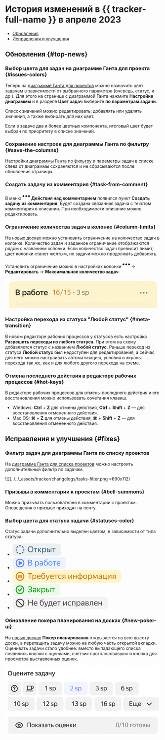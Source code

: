 # История изменений в {{ tracker-full-name }} в апреле 2023

* [Обновления](#top-news)
* [Исправления и улучшения](#fixes)

## Обновления {#top-news}


### Выбор цвета для задач на диаграмме Ганта для проекта {#issues-colors}

Теперь на [диаграмме Ганта для проектов](../gantt/project.md) можно назначить цвет задачам в зависимости от выбранного параметра (очередь, статус, и др.). Для этого на странице с диаграммой Ганта нажмите **Настройки диаграммы** и в разделе **Цвет задач** выберите **по параметрам задачи**.

Список значений можно редактировать: добавлять или удалять значения, а также выбирать для них цвет.

Если в задаче два и более цветных компонента, итоговый цвет будет выбран по приоритету в списке значений.

### Сохранение настроек для диаграммы Ганта по фильтру {#save-the-columns}

Настройки [диаграммы Ганта по фильтру](../gantt/search.md) и параметры задач в списке слева от диаграммы сохраняются и не сбрасываются после обновления страницы.

### Создать задачу из комментария {#task-from-comment}

В меню ![](../../_assets/tracker/svg/actions.svg) **Действия над комментарием** появился пункт **Создать задачу из комментария**. Будет создана связанная задача с текстом комментария в описании. При необходимости описание можно редактировать.

### Ограничение количества задач в колонке {#column-limits}

На [новых досках](../manager/agile-new.md) можно установить ограничение на количество задач в колонке. Количество задач и заданное ограничение отображаются рядом с названием колонки. Если количество задач превысит лимит, цвет колонки станет желтым, но задачи можно продолжать добавлять. 

Установить ограничение можно в настройках колонки ![](../../_assets/tracker/svg/actions.svg) → **Редактировать** → **Максимальное количество задач**

![](../../_assets/tracker/changelogs/column-limits.png)

### Настройка перехода из статуса "Любой статус" {#meta-transition}

В новом редакторе рабочих процессов у статусов есть настройка **Разрешить переходы из любого статуса**. При этом на схему добавляется статус с названием **Любой статус**. Раньше переход из статуса **Любой статус** был недоступен для редактирования, а сейчас для него можно настраивать автоматизацию, условия и экраны перехода так же, как и для любого другого перехода на схеме.

### Отмена последнего действия в редакторе рабочих процессов {#hot-keys}

В редакторе рабочих процессов для отмены последнего действия и его восстановления можно использовать сочетания клавиш.
* Windows: **Ctrl** + **Z** для отмены действия, **Ctrl** + **Shift** + **Z** — для восстановления отмененного действия.
* Mac OS: **⌘** + **Z** для отмены действия, **⌘** + **Shift** + **Z** — для восстановления отмененного действия.

## Исправления и улучшения {#fixes}

### Фильтр задач для диаграммы Ганта по списку проектов

На [диаграмме Ганта для списка проектов](../gantt/list-of-projects.md) можно настроить дополнительный фильтр по задачам.

![](../../_assets/tracker/changelogs/tasks-filter.png =690x112)

### Призывы в комментарии к проектам {#bell-summons}

Можно призывать пользователей в комментарии к проектам. Оповещения о призыве приходят на почту.

### Выбор цвета для статуса задачи {#statuses-color}

Статус задачи дополнительно выделен цветом, в зависимости от типа статуса:
* ![](../../_assets/tracker/changelogs/status-1-open.svg)
* ![](../../_assets/tracker/changelogs/status-2-in-progress.svg)
* ![](../../_assets/tracker/changelogs/status-3-needs-info.svg)
* ![](../../_assets/tracker/changelogs/status-4-solved.svg)
* ![](../../_assets/tracker/changelogs/status-5-closed.svg)

### Обновление покера планирования на досках {#new-poker-ui}

На [новых досках](../manager/agile-new.md) **Покер планирования** открывается на всю высоту доски, а перетащить задачу можно на любую часть открытой вкладки.
Оценивать задачи стало удобнее: вместо выпадающего списка появились кнопки с оценками, счетчик проголосовавших и кнопка для просмотра выставленных оценок.  

![](../../_assets/tracker/changelogs/poker-estimate-buttons.png)